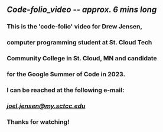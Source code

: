 ## *Code-folio_video -- approx. 6 mins long*

### This is the 'code-folio' video for Drew Jensen,
### computer programming student at St. Cloud Tech 
### Community College in St. Cloud, MN and candidate 
### for the Google Summer of Code in 2023.

### I can be reached at the following e-mail:
###
###  *joel.jensen@my.sctcc.edu*
###
### Thanks for watching!


